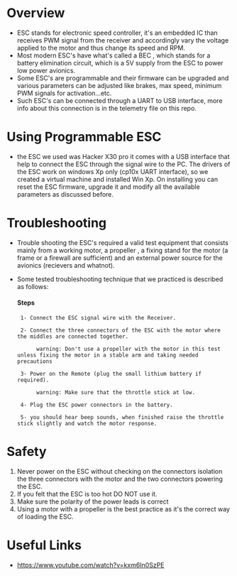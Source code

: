 # Overview
* ESC stands for electronic speed controller, it's an embedded IC than receives PWM signal from the receiver and accordingly vary the voltage applied to the motor and thus change its speed and RPM.
* Most modern ESC's have what's called a BEC , which stands for a battery elimination circuit, which is a 5V supply from the ESC to power low power avionics.
* Some ESC's are programmable and their firmware can be upgraded and various parameters can be adjusted like brakes, max speed, minimum PWM signals for activation...etc.
* Such ESC's can be connected through a UART to USB interface, more info about this connection is in the telemetry file on this repo.
  

# Using Programmable ESC

 * the ESC we used was Hacker X30 pro it comes with a USB interface that help to connect the ESC through the signal wire to the PC. The drivers of the ESC work on windows Xp only (cp10x UART interface), so we created a virtual machine and installed Win Xp. On installing you can reset the ESC firmware, upgrade it and modify all the available parameters as discussed before.
 
# Troubleshooting
* Trouble shooting the ESC's required a valid test equipment that consists mainly from a working motor, a propeller , a fixing stand for the motor (a frame or a firewall are sufficient) and an external power source for the avionics (recievers and whatnot).
* Some tested troubleshooting technique that we practiced is described as follows:
   
   
    #### Steps
       1- Connect the ESC signal wire with the Receiver.
       
       2- Connect the three connectors of the ESC with the motor where the middles are connected together.
            
            warning: Don't use a propeller with the motor in this test unless fixing the motor in a stable arm and taking needed precautions 
       
       3- Power on the Remote (plug the small lithium battery if required).
            
            warning: Make sure that the throttle stick at low.
       
       4- Plug the ESC power connectors in the battery.
       
       5- you should hear beep sounds, when finished raise the throttle stick slightly and watch the motor response.
   

  
  
# Safety
1. Never power on the ESC without checking on the connectors isolation the three connectors with the motor and the two connectors powering the ESC.   
2. If you felt that the ESC is too hot DO NOT use it. 
3. Make sure the polarity of the power leads is correct
4. Using a motor with a propeller is the best practice as it's the correct way of loading the ESC.

  
# Useful Links

 * https://www.youtube.com/watch?v=kxm6In0SzPE
